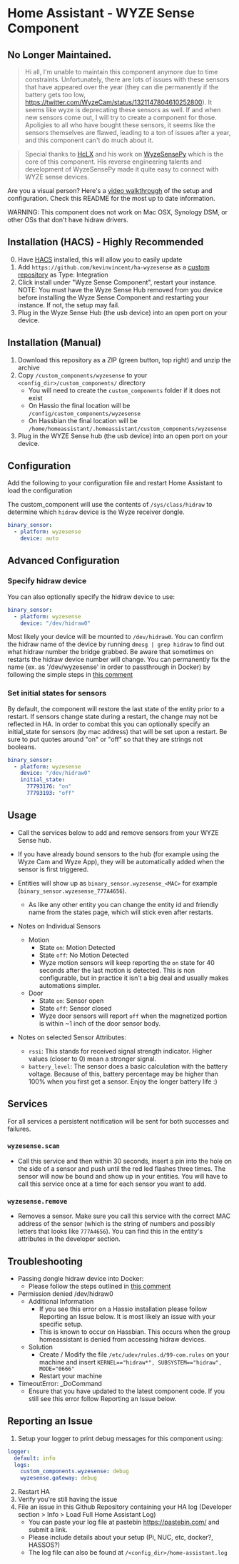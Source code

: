 # Home Assistant - WYZE Sense Component

## No Longer Maintained.
>Hi all, I'm unable to maintain this component anymore due to time constraints. Unfortunately, there are lots of issues with these sensors that have appeared over the year (they can die permanently if the battery gets too low, https://twitter.com/WyzeCam/status/1321147804610252800). It seems like wyze is deprecating these sensors as well. If and when new sensors come out, I will try to create a component for those. Apoligies to all who have bought these sensors, it seems like the sensors themselves are flawed, leading to a ton of issues after a year, and this component can't do much about it. 

> Special thanks to [HcLX](https://hclxing.wordpress.com) and his work on [WyzeSensePy](https://github.com/HclX/WyzeSensePy) which is the core of this component. His reverse engineering talents and development of WyzeSensePy made it quite easy to connect with WYZE sense devices.

Are you a visual person? Here's a [video walkthrough](https://www.youtube.com/watch?v=19UCwf4uidQ) of the setup and configuration. Check this README for the most up to date information.

WARNING: This component does not work on Mac OSX, Synology DSM, or other OSs that don't have hidraw drivers.

## Installation (HACS) - Highly Recommended
0. Have [HACS](https://github.com/custom-components/hacs) installed, this will allow you to easily update
1. Add `https://github.com/kevinvincent/ha-wyzesense` as a [custom repository](https://custom-components.github.io/hacs/usage/settings/#add-custom-repositories) as Type: Integration
2. Click install under "Wyze Sense Component", restart your instance.
NOTE: You must have the Wyze Sense Hub removed from you device before installing the Wyze Sense Component and restarting your instance. If not, the setup may fail.
3. Plug in the Wyze Sense Hub (the usb device) into an open port on your device.

## Installation (Manual)
1. Download this repository as a ZIP (green button, top right) and unzip the archive
2. Copy `/custom_components/wyzesense` to your `<config_dir>/custom_components/` directory
   * You will need to create the `custom_components` folder if it does not exist
   * On Hassio the final location will be `/config/custom_components/wyzesense`
   * On Hassbian the final location will be `/home/homeassistant/.homeassistant/custom_components/wyzesense`
3. Plug in the WYZE Sense hub (the usb device) into an open port on your device.

## Configuration
Add the following to your configuration file and restart Home Assistant to load the configuration

The custom_component will use the contents of `/sys/class/hidraw` to determine which `hidraw` device is the Wyze receiver dongle.

```yaml
binary_sensor:
  - platform: wyzesense
    device: auto
```

## Advanced Configuration

### Specify hidraw device
You can also optionally specify the hidraw device to use:

```yaml
binary_sensor:
  - platform: wyzesense
    device: "/dev/hidraw0"
```
Most likely your device will be mounted to `/dev/hidraw0`. You can confirm the hidraw name of the device by running `dmesg | grep hidraw` to find out what hidraw number the bridge grabbed. Be aware that sometimes on restarts the hidraw device number will change. You can permanently fix the name (ex. as '/dev/wyzesense' in order to passthrough in Docker) by following the simple steps in [this comment](https://github.com/kevinvincent/ha-wyzesense/issues/66#issuecomment-569470754)

### Set initial states for sensors

By default, the component will restore the last state of the entity prior to a restart. If sensors change state during a restart, the change may not be reflected in HA. In order to combat this you can optionally specify an initial_state for sensors (by mac address) that will be set upon a restart. Be sure to put quotes around "on" or "off" so that they are strings not booleans.

```yaml
binary_sensor:
  - platform: wyzesense
    device: "/dev/hidraw0"
    initial_state:
      77793176: "on"
      77793193: "off"
```


## Usage

* Call the services below to add and remove sensors from your WYZE Sense hub.

* If you have already bound sensors to the hub (for example using the Wyze Cam and Wyze App), they will be automatically added when the sensor is first triggered.

* Entities will show up as `binary_sensor.wyzesense_<MAC>` for example (`binary_sensor.wyzesense_777A4656`).
  * As like any other entity you can change the entity id and friendly name from the states page, which will stick even after restarts.

* Notes on Individual Sensors
  * Motion
    * State `on`: Motion Detected
    * State `off`: No Motion Detected
    * Wyze motion sensors will keep reporting the `on` state for 40 seconds after the last motion is detected. This is non configurable, but in practice it isn't a big deal and usually makes automations simpler.
  * Door
    * State `on`: Sensor open
    * State `off`: Sensor closed
    * Wyze door sensors will report `off` when the magnetized portion is within ~1 inch of the door sensor body.
* Notes on selected Sensor Attributes:
  * `rssi`: This stands for received signal strength indicator. Higher values (closer to 0) mean a stronger signal.
  * `battery_level`: The sensor does a basic calculation with the battery voltage. Because of this, battery percentage may be higher than 100% when you first get a sensor. Enjoy the longer battery life :)

## Services
For all services a persistent notification will be sent for both successes and failures.

### `wyzesense.scan`
* Call this service and then within 30 seconds, insert a pin into the hole on the side of a sensor and push until the red led flashes three times. The sensor will now be bound and show up in your entities. You will have to call this service once at a time for each sensor you want to add.

### `wyzesense.remove`
* Removes a sensor. Make sure you call this service with the correct MAC address of the sensor (which is the string of numbers and possibly letters that looks like `777A4656`). You can find this in the entity's attributes in the developer section.

## Troubleshooting
* Passing dongle hidraw device into Docker:
  * Please follow the steps outlined in [this comment](https://github.com/kevinvincent/ha-wyzesense/issues/66#issuecomment-569470754)
* Permission denied /dev/hidraw0
  * Additional Information
    * If you see this error on a Hassio installation please follow Reporting an Issue below. It is most likely an issue with your specific setup.
    * This is known to occur on Hassbian. This occurs when the group homeassistant is denied from accessing hidraw devices.
  * Solution
    * Create / Modify the file `/etc/udev/rules.d/99-com.rules` on your machine and insert `KERNEL=="hidraw*", SUBSYSTEM=="hidraw", MODE="0666"`
    * Restart your machine
* TimeoutError: _DoCommand
  * Ensure that you have updated to the latest component code. If you still see this error follow Reporting an Issue below.
## Reporting an Issue
1. Setup your logger to print debug messages for this component using:
```yaml
logger:
  default: info
  logs:
    custom_components.wyzesense: debug
    wyzesense.gateway: debug
```
2. Restart HA
3. Verify you're still having the issue
4. File an issue in this Github Repository containing your HA log (Developer section > Info > Load Full Home Assistant Log)
   * You can paste your log file at pastebin https://pastebin.com/ and submit a link.
   * Please include details about your setup (Pi, NUC, etc, docker?, HASSOS?)
   * The log file can also be found at `/<config_dir>/home-assistant.log`
